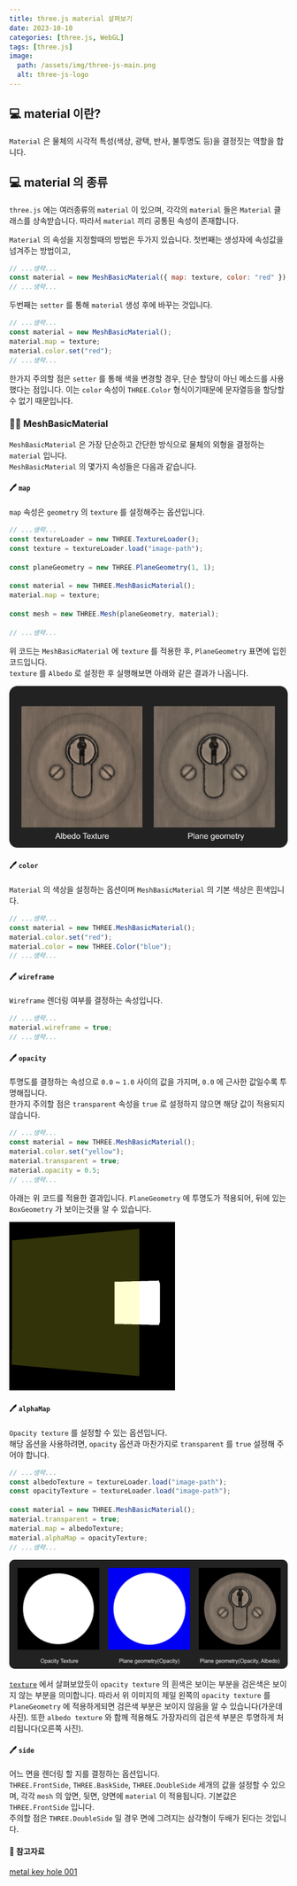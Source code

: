 ```yaml
---
title: three.js material 살펴보기
date: 2023-10-10
categories: [three.js, WebGL]
tags: [three.js]
image:
  path: /assets/img/three-js-main.png
  alt: three-js-logo
---
```


## 💻 material 이란?

`Material` 은 물체의 시각적 특성(색상, 광택, 반사, 불투명도 등)을 결정짓는 역할을 합니다.

## 💻 material 의 종류

`three.js` 에는 여러종류의 `material` 이 있으며, 각각의 `material` 들은 `Material` 클래스를 상속받습니다. 따라서 `material` 끼리 공통된 속성이 존재합니다.

`Material` 의 속성을 지정할때의 방법은 두가지 있습니다. 첫번째는 생성자에 속성값을 넘겨주는 방법이고,

```javascript
// ...생략...
const material = new MeshBasicMaterial({ map: texture, color: "red" });
// ...생략...
```

두번째는 `setter` 를 통해 `material` 생성 후에 바꾸는 것입니다.

```javascript
// ...생략...
const material = new MeshBasicMaterial();
material.map = texture;
material.color.set("red");
// ...생략...
```

한가지 주의할 점은 `setter` 를 통해 색을 변경할 경우, 단순 할당이 아닌 메소드를 사용했다는 점입니다.
이는 `color` 속성이 `THREE.Color` 형식이기때문에 문자열등을 할당할 수 없기 때문입니다.

### 👨‍💻 MeshBasicMaterial

`MeshBasicMaterial` 은 가장 단순하고 간단한 방식으로 물체의 외형을 결정하는 `material` 입니다.  
`MeshBasicMaterial` 의 몇가지 속성들은 다음과 같습니다.

#### 🖊 `map`

`map` 속성은 `geometry` 의 `texture` 를 설정해주는 옵션입니다.

```javascript
// ...생략...
const textureLoader = new THREE.TextureLoader();
const texture = textureLoader.load("image-path");

const planeGeometry = new THREE.PlaneGeometry(1, 1);

const material = new THREE.MeshBasicMaterial();
material.map = texture;

const mesh = new THREE.Mesh(planeGeometry, material);

// ...생략...
```

위 코드는 `MeshBasicMaterial` 에 `texture` 를 적용한 후, `PlaneGeometry` 표면에 입힌 코드입니다.  
`texture` 를 `Albedo` 로 설정한 후 실행해보면 아래와 같은 결과가 나옵니다.

![color-texture-plane](/assets/img/three-js-materials/color-texture-plane.png)

#### 🖊 `color`

`Material` 의 색상을 설정하는 옵션이며 `MeshBasicMaterial` 의 기본 색상은 흰색입니다.

```javascript
// ...생략...
const material = new THREE.MeshBasicMaterial();
material.color.set("red");
material.color = new THREE.Color("blue");
// ...생략...
```

#### 🖊 `wireframe`

`Wireframe` 렌더링 여부를 결정하는 속성입니다.

```javascript
// ...생략...
material.wireframe = true;
// ...생략...
```

#### 🖊 `opacity`

투명도를 결정하는 속성으로 `0.0` ~ `1.0` 사이의 값을 가지며, `0.0` 에 근사한 값일수록 투명해집니다.  
한가지 주의할 점은 `transparent` 속성을 `true` 로 설정하지 않으면 해당 값이 적용되지 않습니다.

```javascript
// ...생략...
const material = new THREE.MeshBasicMaterial();
material.color.set("yellow");
material.transparent = true;
material.opacity = 0.5;
// ...생략...
```

아래는 위 코드를 적용한 결과입니다. `PlaneGeometry` 에 투명도가 적용되어, 뒤에 있는 `BoxGeometry` 가 보이는것을 알 수 있습니다.

![basic-material-opacity-1](/assets/img/three-js-materials/basic-material-opacity-1.png)

#### 🖊 `alphaMap`

`Opacity texture` 를 설정할 수 있는 옵션입니다.  
해당 옵션을 사용하려면, `opacity` 옵션과 마찬가지로 `transparent` 를 `true` 설정해 주어야 합니다.

```javascript
// ...생략...
const albedoTexture = textureLoader.load("image-path");
const opacityTexture = textureLoader.load("image-path");

const material = new THREE.MeshBasicMaterial();
material.transparent = true;
material.map = albedoTexture;
material.alphaMap = opacityTexture;
// ...생략...
```

![opacity-texture-plane](/assets/img/three-js-materials/opacity-texture-plane.png)

[`texture`](https://ag502.github.io/posts/three-js-textures/#-opacity-transparency) 에서 살펴보았듯이 `opacity texture` 의 흰색은 보이는 부분을 검은색은 보이지 않는 부분을 의미합니다.
따라서 위 이미지의 제일 왼쪽의 `opacity texture` 를 `PlaneGeometry` 에 적용하게되면 검은색 부분은 보이지 않음을 알 수 있습니다(가운데 사진). 또한 `albedo texture` 와 함께 적용해도 가장자리의 검은색 부분은 투명하게 처리됩니다(오른쪽 사진).

#### 🖊 `side`

어느 면을 렌더링 할 지를 결정하는 옵션입니다.  
`THREE.FrontSide`, `THREE.BaskSide`, `THREE.DoubleSide` 세개의 값을 설정할 수 있으며, 각각 `mesh` 의 앞면, 뒷면, 양면에 `material` 이 적용됩니다. 기본값은 `THREE.FrontSide` 입니다.  
주의할 점은 `THREE.DoubleSide` 일 경우 면에 그려지는 삼각형이 두배가 된다는 것입니다.

#### 📔 참고자료

[metal key hole 001](https://3dtextures.me/2021/12/29/metal-key-hole-001/)
